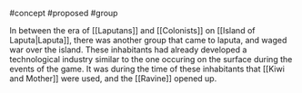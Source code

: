 #concept #proposed #group

In between the era of [[Laputans]] and [[Colonists]] on [[Island of Laputa|Laputa]], there was another group that came to laputa, and waged war over the island. These inhabitants had already developed a technological industry similar to the one occuring on the surface during the events of the game. It was during the time of these inhabitants that [[Kiwi and Mother]] were used, and the [[Ravine]] opened up.